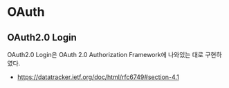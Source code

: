 # OAuth
## OAuth2.0 Login
OAuth2.0 Login은 OAuth 2.0 Authorization Framework에 나와있는 대로 구현하였다.
* https://datatracker.ietf.org/doc/html/rfc6749#section-4.1
